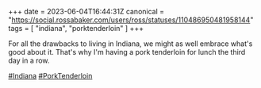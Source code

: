+++
date = 2023-06-04T16:44:31Z
canonical = "https://social.rossabaker.com/users/ross/statuses/110486950481958144"
tags = [ "indiana", "porktenderloin" ]
+++

<p>For all the drawbacks to living in Indiana, we might as well embrace what&#39;s good about it.  That&#39;s why I&#39;m having a pork tenderloin for lunch the third day in a row.</p><p><a href="https://social.rossabaker.com/tags/Indiana" class="mention hashtag" rel="tag">#<span>Indiana</span></a> <a href="https://social.rossabaker.com/tags/PorkTenderloin" class="mention hashtag" rel="tag">#<span>PorkTenderloin</span></a></p>
